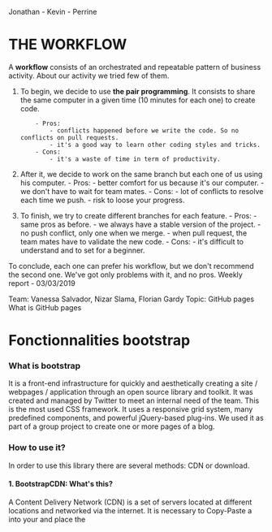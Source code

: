 ﻿Jonathan - Kevin - Perrine

# THE WORKFLOW

A **workflow** consists of an orchestrated and repeatable pattern of business activity.
About our activity we tried few of them.

1.  To begin, we decide to use **the pair programming**. It consists to share the same computer in a given time (10 minutes for each one) to create code.

        	- Pros:
        		- conflicts happened before we write the code. So no conflicts on pull requests.
        		- it's a good way to learn other coding styles and tricks.
        	- Cons:
        		- it's a waste of time in term of productivity.

2.  After it, we decide to work on the same branch but each one of us using his computer. - Pros: - better comfort for us because it's our computer. - we don't have to wait for team mates. - Cons: - lot of conflicts to resolve each time we push. - risk to loose your progress.

3.  To finish, we try to create different branches for each feature. - Pros: - same pros as before. - we always have a stable version of the project. - no push conflict, only one when we merge. - when pull request, the team mates have to validate the new code. - Cons: - it's difficult to understand and to set for a beginner.

To conclude, each one can prefer his workflow, but we don't recommend the second one.
We've got only problems with it, and no pros.
Weekly report - 03/03/2019

Team: Vanessa Salvador, Nizar Slama, Florian Gardy
Topic: GitHub pages
What is GitHub pages

# Fonctionnalities bootstrap

### What is bootstrap

It is a front-end infrastructure for quickly and aesthetically creating a site / webpages / application through an open source library and toolkit.
It was created and managed by Twitter to meet an internal need of the team. This is the most used CSS framework.
It uses a responsive grid system, many predefined components, and powerful jQuery-based plug-ins.
We used it as part of a group project to create one or more pages of a blog.

### How to use it?

In order to use this library there are several methods: CDN or download.

#### 1. BootstrapCDN: What's this?

A Content Delivery Network (CDN) is a set of servers located at different locations and networked via the internet.
It is necessary to Copy-Paste a <link> into your <head> and place
the <script> near the end of your pages, just before the </ body> closing tag.

#### 2. Other methods:

Bootstrap components can be downloaded directly to their site.

### How it works?

Bootstrap uses a responsive 12 column grid layout and has design templates for:

-   Buttons
-   Images
-   Tables
-   Forms
-   Navigation

### Pros and Cons:

#### Pros:

-   Quick site layout ;
-   Very flexible, possibility of modifying the code directly in the HTML ;
-   Render quickly very aesthetic;

#### Cons:

-   Sites necessarily identical at the level of the structure, due to the Bootstrap standard;
-   The copy-pasted;
-   Some tools are difficult to modify at our choice.


# GitHub Pages

## What is GitHub pages

GitHub Pages is a service, provided by GitHub, designed to host your personal, organization, or project pages directly from a GitHub repository.


## How to publish on GitHub Pages ?

If you want to publish a website **as a standard user or an organization**, simply create a new repository on GitHub named **username.github.io**, where _username_ is your username (or organization name) on GitHub.
All the modifications done on the master branch are automatically published on internet.

If you want to publish a **project site**:
 - create any repository
 - create/add a file "index.html"
 - modify the settings of the repository: Settings > GitHub Pages > Select the source branch (master)
 Your site will be publish after your next commit on the master branch.

  
## How can I reach my website ?

To reach your web site, open any web browser and open the url pattern below:
**User or organization** : https://*username*.github.io
**Project** : http://*username*.github.io/*repository*



**Crew:*** Amine, Sarah, Stéphane


# Management Conflicts

**

## How to resolve merge conflicts**

**

3 merge tools :

1. - Visual Studio

2. - Meld: via Git

3. - Github : Pull request***


## **1= VISUAL STUDIO**

		-The conflicts begin when you make a git pull (we are on a dev branch)
		-Visual Studio display red stickers = conflict indicators
		-Display between the remote code and your local code:  
		*An input mode with a color and an output mode with another color* 
		-As long as the conflicts are not settled, no further action can be allow
		-Choose the code that we want to keep and validate
		-3 possible options = accept both changes / accept incoming changes / accept current changes
		-After that, make a git push on the current branch (dev)

*Warning!*  
One piece of advice: start conflict management from the bottom of the code page to avoid validating all conflicts without being able to check them one by one.

*VS Screenshots*
(https://code.visualstudio.com/assets/docs/editor/versioncontrol/merge-conflict.png)
![RÃ©sultat de recherche d'images pour "visual studio code merge tool"](https://code.visualstudio.com/assets/docs/editor/versioncontrol/overview.png)


## **2= MELD**

When using Git, "git mergetool" will start a 'merge helper
3 parts displayed:
1- Local code
2- Code commit
3- Remote code
- Allow to have a global visualization of the differences between local, remote and commit code.
- Choose the code that you want to keep for the project (thanks to the arrow button)
- Save the choice and it's done.

*Meld Screenshot*
![RÃ©sultat de recherche d'images pour "meld screenshots"](https://i.stack.imgur.com/QRzUR.png)

## **3= GITHUB**

-Go on the repository on Github
-Choose the branch which will receive the data
-The branch where the data came from
-Make a pull request
-Add a comment if needed
-Check the message: Indicator able to merge or not
-And do the validation.

*Only the repository owner can do the validation*

https://chat.wildcodeschool.fr/file-upload/yZGkrZokLYNQurrWB/Capture%20d%E2%80%99%C3%A9cran%20de%202019-03-08%2011-23-15.png



** Conclusion **: Conflict management on a daily basis and throughout the project is **highly* recommended**.
Thus you can save time and avoid being overwhelmed by too much conflict at the end of the project.


WILD CODE SCHOOL WEEK 2
====
BOOTSTRAP
===
Bootstrap is a Framework for design creation on websites. Bootstrap  notably allows to make a responsive design thinking mobile first.

 It's a library which contains various tools based on grid system.
It uses a series of containers, rows, and columns to layout and align content. It’s built with flexbox and is fully responsive.
Bootstrap's grid function with a 12 columns system : we need to use bootstrap's classes to position elements on the page.

The Bootstrap installation can be done in CDN and the library via a Javascript link on the HTML page as well as a link for the importer CSS related to Bootstrap. The installation can also be done by installing the files locally on his computer.

Besides Bootstrap propose different elements to build  website pages : 

* Layout
* Components:
Bootstrap contains differents components in the library (buttons, Navbar, list-group etc.). . . 
We can take different éléments and merge them.

* Content : images, tables, figures, etc.


GRID SYSTEM
---
Using the grid system facilitates communication between different trades (web designers, developers, etc.) during the creation of a website. It allows you to create layouts by dividing the display space into usable regions to position multiple items.

FLEXBOX
---

The principle of layout with Flexbox is simple: you define a container, and inside you place several elements that can be positioned uni directionally in this container.


Stéphane - Marlène - Cloé
